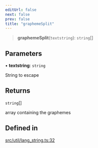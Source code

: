 ```yaml
---
editUrl: false
next: false
prev: false
title: "graphemeSplit"
---
```


> **graphemeSplit**(`textstring`): `string`[]

## Parameters

• **textstring**: `string`

String to escape

## Returns

`string`[]

array containing the graphemes

## Defined in

[src/util/lang\_string.ts:32](https://github.com/fabricjs/fabric.js/blob/a0b4adf41e0a1fd81824114cedd4c32bfb8cac25/src/util/lang_string.ts#L32)
